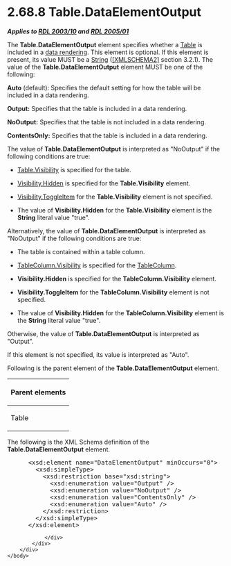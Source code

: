 <html dir="LTR" xmlns:mshelp="http://msdn.microsoft.com/mshelp" xmlns:ddue="http://ddue.schemas.microsoft.com/authoring/2003/5" xmlns:xlink="http://www.w3.org/1999/xlink" xmlns:tool="http://www.microsoft.com/tooltip">
    <head>
        <meta http-equiv="Content-Type" content="text/html; CHARSET=utf-8"></meta>
        <meta name="save" content="history"></meta>
        <title>2.68.8 Table.DataElementOutput</title>
        <xml>
            <mshelp:toctitle title="2.68.8 Table.DataElementOutput"></mshelp:toctitle>
            <mshelp:rltitle title="[MS-RDL]: Table.DataElementOutput"></mshelp:rltitle>
            <mshelp:keyword index="A" term="58ff5f75-4d19-4c9e-98fe-470ba9312192"></mshelp:keyword>
            <mshelp:attr name="DCSext.ContentType" value="open specification"></mshelp:attr>
            <mshelp:attr name="AssetID" value="58ff5f75-4d19-4c9e-98fe-470ba9312192"></mshelp:attr>
            <mshelp:attr name="TopicType" value="kbRef"></mshelp:attr>
            <mshelp:attr name="DCSext.Title" value="[MS-RDL]: Table.DataElementOutput" />
        </xml>
    </head>
    <body>
        <div id="header">
            <h1 class="heading">2.68.8 Table.DataElementOutput</h1>
        </div>
        <div id="mainSection">
            <div id="mainBody">
                <div id="allHistory" class="saveHistory"></div>
                <div id="sectionSection0" class="section" name="collapseableSection">
                    

<p><b><i>Applies to </i></b><a href="a7e2ad00-07c8-4f6d-80ab-3ad55df7b233.md"><b><i>RDL 2003/10</i></b></a><b>
<i>and </i></b><a href="3ebe2912-4958-4832-b391-cad1f5e13338.md"><b><i>RDL 2005/01</i></b></a></p>

<p>The <b>Table.DataElementOutput</b> element specifies whether
a <a href="660db744-699e-4ca3-a2d6-a5cab4bcf9b0.md">Table</a> is included in
a <a href="b2482b3f-74ab-4ca8-a9e5-c07955011743.md#gt_9069c206-b9e9-4374-a7ee-50faf5def25b">data rendering</a>. This
element is optional. If this element is present, its value MUST be a <a href="1ed81ef3-a683-45e3-aaad-bd2bbe71bc3d.md">String</a> (<a href="https://go.microsoft.com/fwlink/?LinkId=90610">[XMLSCHEMA2]</a> section
3.2.1). The value of the <b>Table.DataElementOutput</b> element MUST be one of
the following:</p>

<p><b>Auto</b> (default): Specifies the default setting
for how the table will be included in a data rendering.</p>

<p><b>Output:</b> Specifies that the table is included
in a data rendering.</p>

<p><b>NoOutput:</b> Specifies that the table is not
included in a data rendering.</p>

<p><b>ContentsOnly:</b> Specifies that the table is
included in a data rendering. </p>

<p>The value of <b>Table.DataElementOutput</b> is interpreted
as &quot;NoOutput&quot; if the following conditions are true:</p>

<ul><li><p><span><span> 
</span></span><a href="9913f9b6-b86d-4580-a692-a10c4e6cd935.md">Table.Visibility</a>
is specified for the table.</p>

</li><li><p><span><span> 
</span></span><a href="7b643798-b8f4-4f1d-8f77-7e3626e58270.md">Visibility.Hidden</a>
is specified for the <b>Table.Visibility</b> element.</p>

</li><li><p><span><span> 
</span></span><a href="c8d65dad-7679-4ef7-8d8c-dc7cffdfd32e.md">Visibility.ToggleItem</a>
for the <b>Table.Visibility</b> element is not specified.</p>

</li><li><p><span><span> 
</span></span>The value of <b>Visibility.Hidden</b> for the <b>Table.Visibility</b>
element is the <b>String</b> literal value &quot;true&quot;.</p>

</li></ul><p>Alternatively, the value of <b>Table.DataElementOutput</b>
is interpreted as &quot;NoOutput&quot; if the following conditions are true:</p>

<ul><li><p><span><span> 
</span></span>The table is contained within a table column.</p>

</li><li><p><span><span> 
</span></span><a href="c800335e-0c2c-4055-a72e-158e98b6c798.md">TableColumn.Visibility</a>
is specified for the <a href="b7098352-0939-46b5-ac72-54ab5a113711.md">TableColumn</a>.</p>

</li><li><p><span><span> 
</span></span><b>Visibility.Hidden</b> is specified for the <b>TableColumn.Visibility</b>
element.</p>

</li><li><p><span><span> 
</span></span><b>Visibility.ToggleItem</b> for the <b>TableColumn.Visibility</b>
element is not specified.</p>

</li><li><p><span><span> 
</span></span>The value of <b>Visibility.Hidden</b> for the <b>TableColumn.Visibility</b>
element is the <b>String</b> literal value &quot;true&quot;.</p>

</li></ul><p>Otherwise, the value of <b>Table.DataElementOutput</b> is
interpreted as &quot;Output&quot;.</p>

<p>If this element is not specified, its value is interpreted
as &quot;Auto&quot;.</p>

<p>Following is the parent element of the <b>Table.DataElementOutput</b>
element.</p>

<table>
 <thead>
  <tr>
   <th>
   <p>Parent elements</p>
   </th>
  </tr>
 </thead>
 <tr>
  <td>
  <p>Table</p>
  </td>
 </tr>
</table>

<p>The following is the XML Schema definition of the <b>Table.DataElementOutput</b>
element.</p>

<dl>
<dd>
<div><pre> &lt;xsd:element name=&quot;DataElementOutput&quot; minOccurs=&quot;0&quot;&gt;
   &lt;xsd:simpleType&gt;
     &lt;xsd:restriction base=&quot;xsd:string&quot;&gt;
       &lt;xsd:enumeration value=&quot;Output&quot; /&gt;
       &lt;xsd:enumeration value=&quot;NoOutput&quot; /&gt;
       &lt;xsd:enumeration value=&quot;ContentsOnly&quot; /&gt;
       &lt;xsd:enumeration value=&quot;Auto&quot; /&gt;
     &lt;/xsd:restriction&gt;
   &lt;/xsd:simpleType&gt;
 &lt;/xsd:element&gt;
</pre></div>
</dd></dl>


                </div>
            </div>
        </div>
    </body>
</html>
